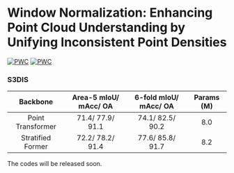 # Window Normalization: Enhancing Point Cloud Understanding by Unifying Inconsistent Point Densities
[![PWC](https://img.shields.io/endpoint.svg?url=https://paperswithcode.com/badge/window-normalization-enhancing-point-cloud/semantic-segmentation-on-s3dis)](https://paperswithcode.com/sota/semantic-segmentation-on-s3dis?p=window-normalization-enhancing-point-cloud)
[![PWC](https://img.shields.io/endpoint.svg?url=https://paperswithcode.com/badge/window-normalization-enhancing-point-cloud/semantic-segmentation-on-s3dis-area5)](https://paperswithcode.com/sota/semantic-segmentation-on-s3dis-area5?p=window-normalization-enhancing-point-cloud)
### S3DIS
|     Backbone      | Area-5 mIoU/ mAcc/ OA | 6-fold mIoU/ mAcc/ OA|  Params (M) |
|:-----------------:|:---------------------:|:--------------------:|:-----------:|
| Point Transformer |   71.4/ 77.9/ 91.1    |    74.1/ 82.5/ 90.2  |     8.0     |
| Stratified Former |   72.2/ 78.2/ 91.4    |    77.6/ 85.8/ 91.7  |     8.2     |


The codes will be released soon.
